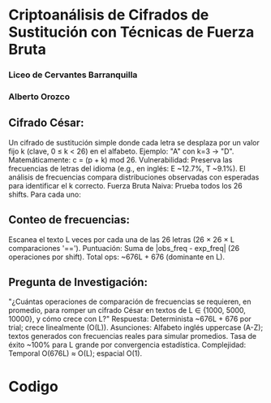 # Criptoanálisis de Cifrados de Sustitución con Técnicas de Fuerza Bruta
### Liceo de Cervantes Barranquilla
### Alberto Orozco



## Cifrado César: 
Un cifrado de sustitución simple donde cada letra se desplaza por un valor fijo k (clave, 0 ≤ k < 26) en el alfabeto. Ejemplo: "A" con k=3 → "D". Matemáticamente: c = (p + k) mod 26.
Vulnerabilidad: Preserva las frecuencias de letras del idioma (e.g., en inglés: E ~12.7%, T ~9.1%). El análisis de frecuencias compara distribuciones observadas con esperadas para identificar el k correcto.
Fuerza Bruta Naiva: Prueba todos los 26 shifts. Para cada uno:

## Conteo de frecuencias: 
Escanea el texto L veces por cada una de las 26 letras (26 × 26 × L comparaciones '==').
Puntuación: Suma de |obs_freq - exp_freq| (26 operaciones por shift).
Total ops: ~676L + 676 (dominante en L).


## Pregunta de Investigación: 
"¿Cuántas operaciones de comparación de frecuencias se requieren, en promedio, para romper un cifrado César en textos de L ∈ {1000, 5000, 10000}, y cómo crece con L?" Respuesta: Determinista ~676L + 676 por trial; crece linealmente (O(L)).
Asunciones: Alfabeto inglés uppercase (A-Z); textos generados con frecuencias reales para simular promedios. Tasa de éxito ~100% para L grande por convergencia estadística.
Complejidad: Temporal O(676L) ≈ O(L); espacial O(1).

# Codigo 
